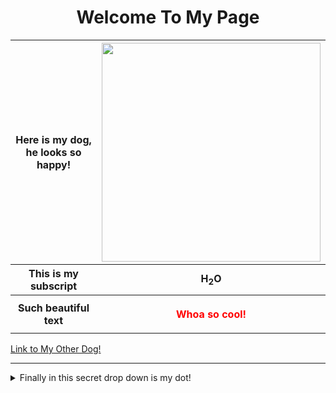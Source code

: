 <html>
<body>
<h1 align="center"> Welcome To My Page</h1>
<table>
  <tr>
    <th>Here is my dog, he looks so happy!</th>
    <th><img width="350" height="350" src="https://github.com/ctrottier10/Knes381/assets/157738786/f442b401-8a51-4915-8a91-ea338991a96e"></th>
  </tr>
  <tr>
    <th>This is my subscript</th>
    <th>H<sub>2</sub>O</th>
  </tr>
  <tr>
    <th>Such beautiful text</th>
    <th><p style="color:red;">Whoa so cool!</p></th>
  </tr>
</table>

  
</body>
</html>

[Link to My Other Dog!](Pictures/dog.png)

---------------------------------------------------------------------
<details>
<summary>Finally in this secret drop down is my dot!</summary>

V&#x0307;O2

</details>
